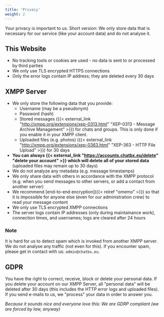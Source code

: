 ```yaml
---
title: 'Privacy'
weight: 2
---
```


Your privacy is important to us. Short version: We only store data that is necessary for our service (like your account data) and do not analyse it.

## This Website

- No tracking tools or cookies are used - no data is sent to or processed by third parties
- We only use TLS encrypted HTTPS connections
- Only the error logs contain IP address; they are deleted every 30 days

## XMPP Server

- We only store the following data that you provide:
	- Username (may be a pseudonym)
	- Password (hash)
	- Stored messages ({{< external_link "http://xmpp.org/extensions/xep-0313.html" "XEP-0313 - Message Archive Management" >}}) for chats and groups. This is only done if you enable it in your XMPP client.
	- Uploaded files (e.g. photos) ({{< external_link "http://xmpp.org/extensions/xep-0363.html" "XEP-363 - HTTP File Upload" >}}) for 30 days
- **You can always {{< external_link "https://accounts.chatbx.eu/delete" "delete your account" >}} which will delete all of your stored data** (uploaded files may remain up to 30 days)
- We do not analyze any metadata (e.g. message timestamps)
- We only share data with others in accordance with the XMPP protocol (e.g. when you send messages to other servers, or add a contact from another server)
- We recommend [end-to-end encryption]({{< relref "omemo" >}}) so that it is impossible for anyone else (even for our administration crew) to read your message content
- We only use TLS encrypted XMPP connections
- The server logs contain IP addresses (only during maintainance work), connection times, and usernames; logs are cleared after 24 hours

### Note

It is hard for us to detect spam which is invoked from another XMPP server. We do not analyse any traffic (not even for this). If you encounter spam, please get in contact with us: `admin@chatbx.eu`.

## GDPR

You have the right to correct, receive, block or delete your personal data. If you delete your account on our XMPP Server, all "personal data" will be deleted after 30 days (this includes the HTTP error logs and uploaded files). If you send e-mails to us, we "process" your data in order to answer you.

*Because it sounds nice and everyone love this: We are GDRP compliant (we are forced by law, anyway)*
